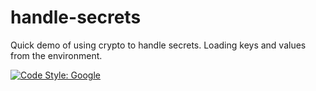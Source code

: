 # handle-secrets

Quick demo of using crypto to handle secrets. Loading keys and values from the environment.

[![Code Style: Google](https://img.shields.io/badge/code%20style-google-blueviolet.svg)](https://github.com/google/gts)
